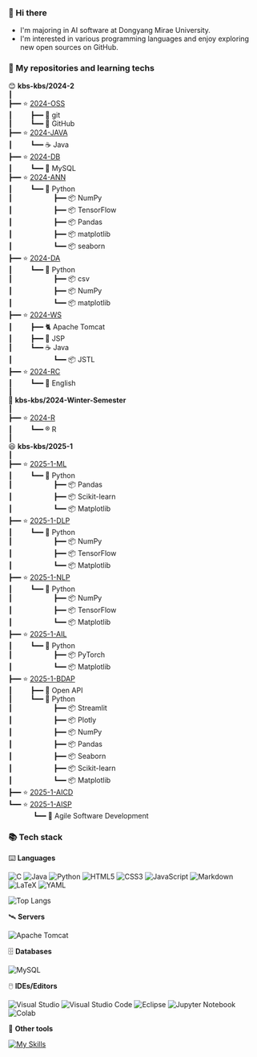 ### 👋 Hi there

- I'm majoring in AI software at Dongyang Mirae University.
- I'm interested in various programming languages and enjoy exploring new open sources on GitHub.      

### 🍱 My repositories and learning techs    
 
😊 **kbs-kbs/2024-2**      
┃    
┣━━ ⭐ [2024-OSS](https://github.com/kbs-kbs/2024-OSS)    
┃ &emsp;&emsp; ┣━━ 🔱 git   
┃ &emsp;&emsp; ┗━━ 🐙 GitHub   
┣━━ ⭐ [2024-JAVA](https://github.com/kbs-kbs/2024-JAVA)   
┃ &emsp;&emsp; ┗━━ ☕ Java    
┣━━ ⭐ [2024-DB](https://github.com/kbs-kbs/2024-DB)   
┃ &emsp;&emsp; ┗━━ 🐬 MySQL   
┣━━ ⭐ [2024-ANN](https://github.com/kbs-kbs/2024-ANN)   
┃ &emsp;&emsp; ┗━━ 🐍 Python        
┃ &emsp;&emsp; &emsp;&emsp;&emsp; ┣━━ 📦 NumPy     
┃ &emsp;&emsp; &emsp;&emsp;&emsp; ┣━━ 📦 TensorFlow     
┃ &emsp;&emsp; &emsp;&emsp;&emsp; ┣━━ 📦 Pandas   
┃ &emsp;&emsp; &emsp;&emsp;&emsp; ┣━━ 📦 matplotlib   
┃ &emsp;&emsp; &emsp;&emsp;&emsp; ┗━━ 📦 seaborn   
┣━━ ⭐ [2024-DA](https://github.com/kbs-kbs/2024-DA)   
┃ &emsp;&emsp; ┗━━ 🐍 Python  
┃ &emsp;&emsp; &emsp;&emsp;&emsp; ┣━━ 📦 csv           
┃ &emsp;&emsp; &emsp;&emsp;&emsp; ┣━━ 📦 NumPy           
┃ &emsp;&emsp; &emsp;&emsp;&emsp; ┗━━ 📦 matplotlib      
┣━━ ⭐ [2024-WS](https://github.com/kbs-kbs/2024-WS)   
┃ &emsp;&emsp; ┣━━ 🐈 Apache Tomcat   
┃ &emsp;&emsp; ┣━━ 🔄 JSP   
┃ &emsp;&emsp; ┗━━ ☕ Java    
┃ &emsp;&emsp; &emsp;&emsp;&emsp; ┗━━ 📦 JSTL   
┣━━ ⭐ [2024-RC](https://github.com/kbs-kbs/2024-RC)   
┃ &emsp;&emsp; ┗━━ 🍔 English     
┃    
🥶 **kbs-kbs/2024-Winter-Semester**     
┃    
┣━━ ⭐ [2024-R](https://github.com/kbs-kbs/2024-R)    
┃ &emsp;&emsp; ┗━━ ®️ R      
┃   
😆 **kbs-kbs/2025-1**     
┃    
┣━━ ⭐ [2025-1-ML](https://github.com/kbs-kbs/2025-1-ML)      
┃ &emsp;&emsp; ┗━━ 🐍 Python     
┃ &emsp;&emsp; &emsp;&emsp;&emsp; ┣━━ 📦 Pandas     
┃ &emsp;&emsp; &emsp;&emsp;&emsp; ┣━━ 📦 Scikit-learn    
┃ &emsp;&emsp; &emsp;&emsp;&emsp; ┗━━ 📦 Matplotlib    
┣━━ ⭐ [2025-1-DLP](https://github.com/kbs-kbs/2025-1-DLP)      
┃ &emsp;&emsp; ┗━━ 🐍 Python     
┃ &emsp;&emsp; &emsp;&emsp;&emsp; ┣━━ 📦 NumPy     
┃ &emsp;&emsp; &emsp;&emsp;&emsp; ┣━━ 📦 TensorFlow    
┃ &emsp;&emsp; &emsp;&emsp;&emsp; ┗━━ 📦 Matplotlib    
┣━━ ⭐ [2025-1-NLP](https://github.com/kbs-kbs/2025-1-NLP)      
┃ &emsp;&emsp; ┗━━ 🐍 Python     
┃ &emsp;&emsp; &emsp;&emsp;&emsp; ┣━━ 📦 NumPy     
┃ &emsp;&emsp; &emsp;&emsp;&emsp; ┣━━ 📦 TensorFlow    
┃ &emsp;&emsp; &emsp;&emsp;&emsp; ┗━━ 📦 Matplotlib    
┣━━ ⭐ [2025-1-AIL](https://github.com/kbs-kbs/2025-1-AIL)         
┃ &emsp;&emsp; ┗━━ 🐍 Python     
┃ &emsp;&emsp; &emsp;&emsp;&emsp; ┣━━ 📦 PyTorch     
┃ &emsp;&emsp; &emsp;&emsp;&emsp; ┗━━ 📦 Matplotlib    
┣━━ ⭐ [2025-1-BDAP](https://github.com/kbs-kbs/2025-1-BDAP)      
┃ &emsp;&emsp; ┣━━ 🔑 Open API     
┃ &emsp;&emsp; ┗━━ 🐍 Python     
┃ &emsp;&emsp; &emsp;&emsp;&emsp; ┣━━ 📦 Streamlit     
┃ &emsp;&emsp; &emsp;&emsp;&emsp; ┣━━ 📦 Plotly     
┃ &emsp;&emsp; &emsp;&emsp;&emsp; ┣━━ 📦 NumPy     
┃ &emsp;&emsp; &emsp;&emsp;&emsp; ┣━━ 📦 Pandas     
┃ &emsp;&emsp; &emsp;&emsp;&emsp; ┣━━ 📦 Seaborn     
┃ &emsp;&emsp; &emsp;&emsp;&emsp; ┣━━ 📦 Scikit-learn    
┃ &emsp;&emsp; &emsp;&emsp;&emsp; ┗━━ 📦 Matplotlib   
┣━━ ⭐ [2025-1-AICD](https://github.com/kbs-kbs/2025-1-AICD)         
┗━━ ⭐ [2025-1-AISP](https://github.com/kbs-kbs/2025-1-AISP)    
&emsp;&emsp; &emsp; ┗━━ 🍤 Agile Software Development    

### 📚 Tech stack
⌨️ **Languages**

![C](https://img.shields.io/badge/C-00599C?style=for-the-badge&logo=c&logoColor=white)
![Java](https://img.shields.io/badge/Java-ED8B00?style=for-the-badge&logo=openjdk&logoColor=white)
![Python](https://img.shields.io/badge/Python-3670A0?style=for-the-badge&logo=python&logoColor=FFDD54)
![HTML5](https://img.shields.io/badge/HTML5-E34F26?style=for-the-badge&logo=html5&logoColor=white)
![CSS3](https://img.shields.io/badge/CSS3-1572B6?style=for-the-badge&logo=css3&logoColor=white)
![JavaScript](https://img.shields.io/badge/JavaScript-323330?style=for-the-badge&logo=javascript&logoColor=F7DF1E)
![Markdown](https://img.shields.io/badge/Markdown-000000?style=for-the-badge&logo=markdown&logoColor=white)
![LaTeX](https://img.shields.io/badge/LaTeX-008080?style=for-the-badge&logo=LaTeX&logoColor=white)
![YAML](https://img.shields.io/badge/YAML-CC1100?style=for-the-badge&logo=yaml&logoColor=white)

![Top Langs](https://github-readme-stats.vercel.app/api/top-langs/?username=kbs-kbs&layout=compact)

🛰️ **Servers**

![Apache Tomcat](https://img.shields.io/badge/Apache%20Tomcat-F8DC75?style=for-the-badge&logo=apache-tomcat&logoColor=black)

🗄️ **Databases**

![MySQL](https://img.shields.io/badge/MySQL-005C84?style=for-the-badge&logo=mysql&logoColor=white)

🖱️ **IDEs/Editors**

![Visual Studio](https://img.shields.io/badge/Visual%20Studio-5C2D91.svg?style=for-the-badge&logo=visual-studio&logoColor=white)
![Visual Studio Code](https://img.shields.io/badge/Visual%20Studio%20Code-0078d7.svg?style=for-the-badge&logo=visual-studio-code&logoColor=white)
![Eclipse](https://img.shields.io/badge/Eclipse-2C2255?style=for-the-badge&logo=eclipse&logoColor=white)
![Jupyter Notebook](https://img.shields.io/badge/Jupyter-F37626.svg?&style=for-the-badge&logo=Jupyter&logoColor=white)
![Colab](https://img.shields.io/badge/Colab-F9AB00?style=for-the-badge&logo=googlecolab&color=525252)


🧰 **Other tools**

[![My Skills](https://skillicons.dev/icons?i=git,github,figma)](https://skillicons.dev)



